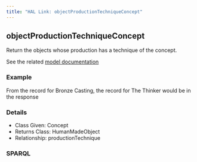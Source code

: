 ```yaml
---
title: "HAL Link: objectProductionTechniqueConcept"
---
```


## objectProductionTechniqueConcept

Return the objects whose production has a technique of the concept.

See the related [model documentation](/model/object/production/#techniques-and-classifications)

### Example

From the record for Bronze Casting, the record for The Thinker would be in the response 


### Details

* Class Given: Concept
* Returns Class: HumanMadeObject
* Relationship: productionTechnique


### SPARQL
```

```

